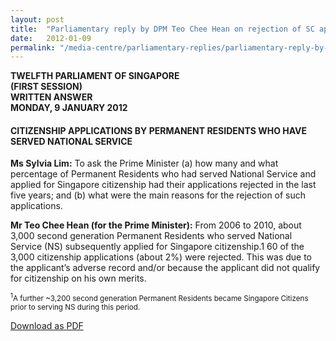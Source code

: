 ```yaml
---
layout: post
title:  "Parliamentary reply by DPM Teo Chee Hean on rejection of SC applications"
date:   2012-01-09
permalink: "/media-centre/parliamentary-replies/parliamentary-reply-by-dpm-teo-chee-hean-on-rejection-of-sc-applications"
---
```


**TWELFTH PARLIAMENT OF SINGAPORE   
(FIRST SESSION)  
WRITTEN ANSWER  
MONDAY, 9 JANUARY 2012**

#### **CITIZENSHIP APPLICATIONS BY PERMANENT RESIDENTS WHO HAVE SERVED NATIONAL SERVICE**

**Ms Sylvia Lim:** To ask the Prime Minister (a) how many and what percentage of Permanent Residents who had served National Service and applied for Singapore citizenship had their applications rejected in the last five years; and (b) what were the main reasons for the rejection of such applications.

**Mr Teo Chee Hean (for the Prime Minister):** 
From 2006 to 2010, about 3,000 second generation Permanent Residents who served National Service (NS) subsequently applied for Singapore citizenship.1 60 of the 3,000 citizenship applications (about 2%) were rejected. This was due to the applicant’s adverse record and/or because the applicant did not qualify for citizenship on his own merits. 

<sub><sup>1</sup>A further ~3,200 second generation Permanent Residents became Singapore Citizens prior to serving NS during this period.</sub>

[Download as PDF](https://www.strategygroup.gov.sg/media-centre/parliamentary-replies/article/GetPdf/parliamentary-reply-by-dpm-teo-chee-hean-on-rejection-of-sc-applications/)
